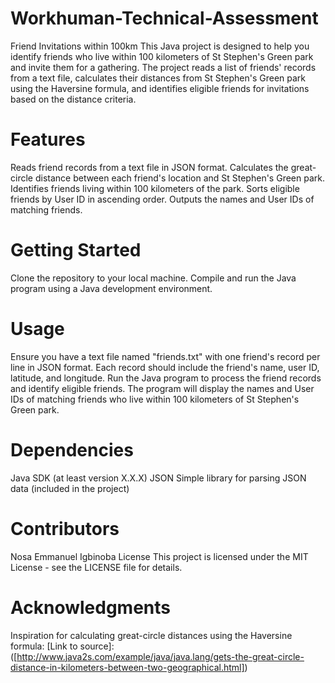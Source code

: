 # Workhuman-Technical-Assessment

Friend Invitations within 100km
This Java project is designed to help you identify friends who live within 100 kilometers of St Stephen's Green park and invite them for a gathering. The project reads a list of friends' records from a text file, calculates their distances from St Stephen's Green park using the Haversine formula, and identifies eligible friends for invitations based on the distance criteria.

# Features
Reads friend records from a text file in JSON format.
Calculates the great-circle distance between each friend's location and St Stephen's Green park.
Identifies friends living within 100 kilometers of the park.
Sorts eligible friends by User ID in ascending order.
Outputs the names and User IDs of matching friends.

# Getting Started
Clone the repository to your local machine.
Compile and run the Java program using a Java development environment.

# Usage
Ensure you have a text file named "friends.txt" with one friend's record per line in JSON format. Each record should include the friend's name, user ID, latitude, and longitude.
Run the Java program to process the friend records and identify eligible friends.
The program will display the names and User IDs of matching friends who live within 100 kilometers of St Stephen's Green park.

# Dependencies
Java SDK (at least version X.X.X)
JSON Simple library for parsing JSON data (included in the project)

# Contributors
Nosa Emmanuel Igbinoba 
License
This project is licensed under the MIT License - see the LICENSE file for details.

# Acknowledgments
Inspiration for calculating great-circle distances using the Haversine formula: 
[Link to source]: ([http://www.java2s.com/example/java/java.lang/gets-the-great-circle-distance-in-kilometers-between-two-geographical.html])
